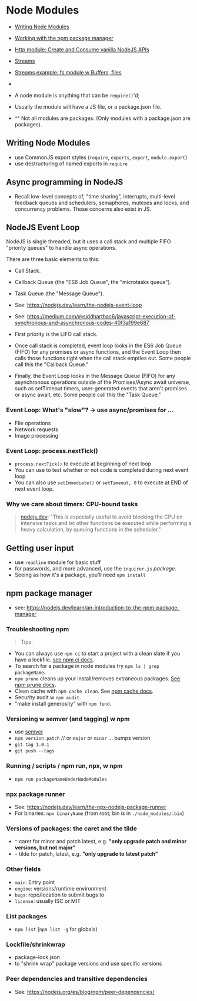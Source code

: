 # Node Modules

- [Writing Node Modules](#writing-node-modules)
- [Working with the npm package manager](#npm-package-manager)
- [Http module: Create and Consume vanilla NodeJS APIs](./http/API-CREATE-CONSUME.md)
- [Streams](streams/STREAMS.md)
- [Streams example: fs module w Buffers, files](./async/promisifying-fs-buffers.js)
- 

- A node module is anything that can be `require()`'d;
- Usually the module will have a JS file, or a package.json file.
- ^^ Not all modules are packages. (Only modules with a package.json are packages).

## Writing Node Modules

- use CommonJS export styles (`require`, `exports`, `export`, `module.export`)
- use destructuring of named exports in `require`

## Async programming in NodeJS

- Recall low-level concepts of, "time sharing", interrupts, multi-level feedback queues and schedulers, semaphores, mutexes and locks, and concurrency problems. Those concerns also exist in JS.

## NodeJS Event Loop

NodeJS is single threaded, but it uses a call stack and multiple FIFO "priority queues" to handle async operations.

There are three basic elements to this:
- Call Stack.
- Callback Queue (the "ES6 Job Queue", the "microtasks queue").
- Task Queue (the "Message Queue").

- See: https://nodejs.dev/learn/the-nodejs-event-loop
- See: https://medium.com/@siddharthac6/javascript-execution-of-synchronous-and-asynchronous-codes-40f3a199e687

- First priority is the LIFO call stack.
- Once call stack is completed, event loop looks in the ES6 Job Queue (FIFO) for any promises or async functions, 
and the Event Loop then calls those functions right when the call stack empties out. Some people call this the "Callback Queue."
- Finally, the Event Loop looks in the Message Queue (FIFO) for any asynchronous operations outside of the Promises/Async await universe, such as setTimeout timers, user-generated events that aren't promises or async await, etc. Some people call this the "Task Queue."

### Event Loop: What's "slow"? -> use async/promises for ...

- File operations
- Network requests
- Image processing

### Event Loop: process.nextTick()

- `process.nextTick()` to execute at beginning of next loop
- You can use to test whether or not code is completed during next event loop
- You can also use `setImmediate()` or `setTimeout, 0` to execute at END of next event loop.

### Why we care about timers: CPU-bound tasks

> [nodejs.dev](https://nodejs.dev/learn/discover-javascript-timers): "This is especially useful to avoid blocking the CPU on intensive tasks and let other functions be executed while performing a heavy calculation, by queuing functions in the scheduler."


## Getting user input

- use `readline` module for basic stuff
- for passwords, and more advanced, use the `inquirer.js` _package_.
- Seeing as how it's a package, you'll need `npm install`



## npm package manager

- see: https://nodejs.dev/learn/an-introduction-to-the-npm-package-manager

### Troubleshooting npm

> Tips:

- You can always use `npm ci` to start a project with a clean slate if you have a lockfile. [see npm ci docs](https://docs.npmjs.com/cli/v6/commands/npm-ci).
- To search for a package in node modules try `npm ls | grep packageName`.
- `npm prune` cleans up your install/removes extraneous packages. [See npm prune docs](https://docs.npmjs.com/cli/v6/commands/npm-prune).
- Clean cache with `npm cache clean`. See [npm cache docs](https://docs.npmjs.com/cli/v6/commands/npm-cache).
- Security audit w `npm audit`.
- "make install generosity" with `npm fund`.

### Versioning w semver (and tagging) w npm

- use [semver](https://semver.org/)
- `npm version patch` // or `major` or `minor` ... bumps version
- `git tag 1.0.1`
- `git push --tags`

### Running / scripts / npm run, npx, w npm

- `npm run packageNameUnderNodeModules`

### npx package runner

- See: https://nodejs.dev/learn/the-npx-nodejs-package-runner
- For binaries: `npx binaryName` (from root; bin is in `./node_modules/.bin`)

### Versions of packages: the caret and the tilde
- `^` caret for minor and patch latest, e.g. **"only upgrade patch and minor versions, but not major"**
- `~` tilde for patch, latest, e.g. **"only upgrade to latest patch"**

### Other fields

- `main`: Entry point
- `engine`: versions/runtime environment
- `bugs`: repo/location to submit bugs to
- `license`: usually ISC or MIT

### List packages

- `npm list` (`npm list -g` for globals)

### Lockfile/shrinkwrap

- package-lock.json
- to "shrink wrap" package versions and use specific versions

### Peer dependencies and transitive dependencies

- See: https://nodejs.org/es/blog/npm/peer-dependencies/
